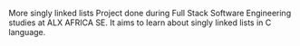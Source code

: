 More singly linked lists
Project done during Full Stack Software Engineering studies at ALX AFRICA SE. It aims to learn about singly linked lists in C language.

